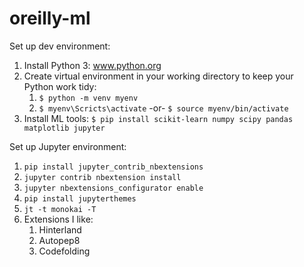 # oreilly-ml

Set up dev environment:
1. Install Python 3: www.python.org
2. Create virtual environment in your working directory to keep your Python work tidy:
   1. `$ python -m venv myenv`
   2. `$ myenv\Scricts\activate` -or- `$ source myenv/bin/activate`
3. Install ML tools:
    `$ pip install scikit-learn numpy scipy pandas matplotlib jupyter`

Set up Jupyter environment:
1. `pip install jupyter_contrib_nbextensions`
2. `jupyter contrib nbextension install`
3. `jupyter nbextensions_configurator enable`
4. `pip install jupyterthemes`
5. `jt -t monokai -T`
6. Extensions I like:
   1. Hinterland
   2. Autopep8
   3. Codefolding